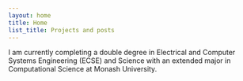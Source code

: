 ```yaml
---
layout: home
title: Home
list_title: Projects and posts
---
```


I am currently completing a double degree in Electrical and Computer Systems Engineering (ECSE) and Science with an extended major in Computational Science at Monash University.